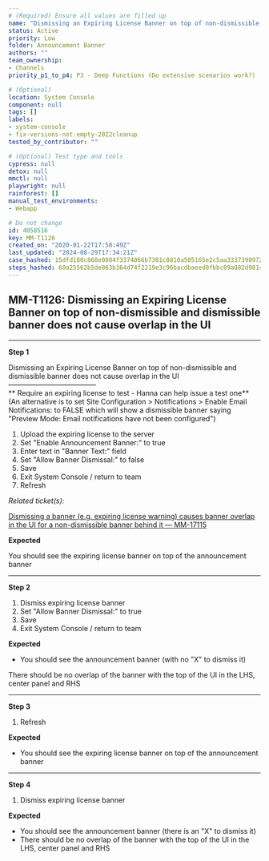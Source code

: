 ```yaml
---
# (Required) Ensure all values are filled up
name: "Dismissing an Expiring License Banner on top of non-dismissible and dismissible banner does not cause overlap in the UI"
status: Active
priority: Low
folder: Announcement Banner
authors: ""
team_ownership:
- Channels
priority_p1_to_p4: P3 - Deep Functions (Do extensive scenarios work?)

# (Optional)
location: System Console
component: null
tags: []
labels:
- system-console
- fix-versions-not-empty-2022cleanup
tested_by_contributor: ""

# (Optional) Test type and tools
cypress: null
detox: null
mmctl: null
playwright: null
rainforest: []
manual_test_environments:
- Webapp

# Do not change
id: 4058516
key: MM-T1126
created_on: "2020-01-22T17:58:49Z"
last_updated: "2024-08-29T17:34:21Z"
case_hashed: 15dfd180c868e0004f3374066b7301c8810a505165e2c5aa3337398972d86c27c4e451b3523b49aa2151ce1d48896cd3
steps_hashed: 60a25562b5de863b364d74f2219e3c96bacdbaeed0fbbc09a082d98146798d006d7c06e7908ab7d5f980af0f6536a687
---
```


<!-- (Auto-generated) Based on frontmatter's "key" and "name" -->

## MM-T1126: Dismissing an Expiring License Banner on top of non-dismissible and dismissible banner does not cause overlap in the UI

---

**Step 1**

Dismissing an Expiring License Banner on top of non-dismissible and dismissible banner does not cause overlap in the UI\
–––––––––––––––––––––––––\
\*\* Require an expiring license to test - Hanna can help issue a test one\*\* (An alternative is to set Site Configuration > Notifications > Enable Email Notifications: to FALSE which will show a dismissible banner saying "Preview Mode: Email notifications have not been configured")

1. Upload the expiring license to the server
2. Set "Enable Announcement Banner:" to true
3. Enter text in "Banner Text:" field
4. Set "Allow Banner Dismissal:" to false
5. Save
6. Exit System Console / return to team
7. Refresh

_Related ticket(s):_

[Dismissing a banner (e.g. expiring license warning) causes banner overlap in the UI for a non-dismissible banner behind it — MM-17115](https://mattermost.atlassian.net/browse/MM-17115)

**Expected**

You should see the expiring license banner on top of the announcement banner

---

**Step 2**

1. Dismiss expiring license banner
2. Set "Allow Banner Dismissal:" to true
3. Save
4. Exit System Console / return to team

**Expected**

- You should see the announcement banner (with no "X" to dismiss it)

There should be no overlap of the banner with the top of the UI in the LHS, center panel and RHS

---

**Step 3**

1. Refresh

**Expected**

- You should see the expiring license banner on top of the announcement banner

---

**Step 4**

1. Dismiss expiring license banner

**Expected**

- You should see the announcement banner (there is an "X" to dismiss it)
- There should be no overlap of the banner with the top of the UI in the LHS, center panel and RHS
